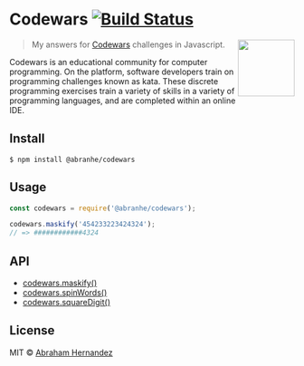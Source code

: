 # Codewars [![Build Status](https://travis-ci.com/abranhe/codewars.svg?branch=master)](https://travis-ci.com/abranhe/codewars)

[<img src="https://www.codewars.com/assets/logos/logo-square-red-big-c74ae0e7a89b33acd3beb1f08229630391934650e3bbd30ddc40e8be5bbfc71e.png" align="right" width="100">](https://codewars.com)

> My answers for [Codewars](https://codewars.com) challenges in Javascript.


Codewars is an educational community for computer programming. On the platform, software developers train on programming challenges known as kata. These discrete programming exercises train a variety of skills in a variety of programming languages, and are completed within an online IDE.

## Install

```
$ npm install @abranhe/codewars
```


## Usage

```js
const codewars = require('@abranhe/codewars');

codewars.maskify('454233223424324');
// => ############4324
```

## API

- [codewars.maskify()](docs/credit-card-mask.md)
- [codewars.spinWords()](docs/spin-words.md)
- [codewars.squareDigit()](docs/square-every-digit.md)

## License

MIT © [Abraham Hernandez](https://abranhe.com)